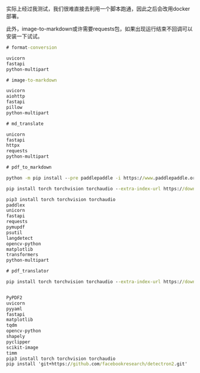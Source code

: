 实际上经过我测试，我们很难直接去利用一个脚本跑通，因此之后会改用docker部署。

此外，image-to-markdown或许需要requests包，如果出现运行结束不回调可以安装一下试试。



```cmd
# format-conversion

uvicorn
fastapi
python-multipart
```

```cmd
# image-to-markdown

uvicorn
aiohttp
fastapi
pillow
python-multipart
```

```cmd
# md_translate

unicorn
fastapi
httpx
requests
python-multipart
```

```cmd
# pdf_to_markdown

python -m pip install --pre paddlepaddle -i https://www.paddlepaddle.org.cn/packages/nightly/cpu/

pip install torch torchvision torchaudio --extra-index-url https://download.pytorch.org/whl/cpu

pip3 install torch torchvision torchaudio
paddlex
unicorn
fastapi
requests
pymupdf
psutil
langdetect
opencv-python
matplotlib
transformers
python-multipart
```

```cmd
# pdf_translator

pip install torch torchvision torchaudio --extra-index-url https://download.pytorch.org/whl/cpu


PyPDF2
uvicorn
pyyaml
fastapi
matplotlib
tqdm
opencv-python
shapely
pyclipper
scikit-image
timm
pip3 install torch torchvision torchaudio
pip install 'git+https://github.com/facebookresearch/detectron2.git'
```

